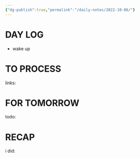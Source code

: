 ```yaml
---
{"dg-publish":true,"permalink":"/daily-notes/2022-10-06/"}
---
```



# DAY LOG
- wake up
# TO PROCESS
links:
# FOR TOMORROW
todo:
# RECAP
i did:


